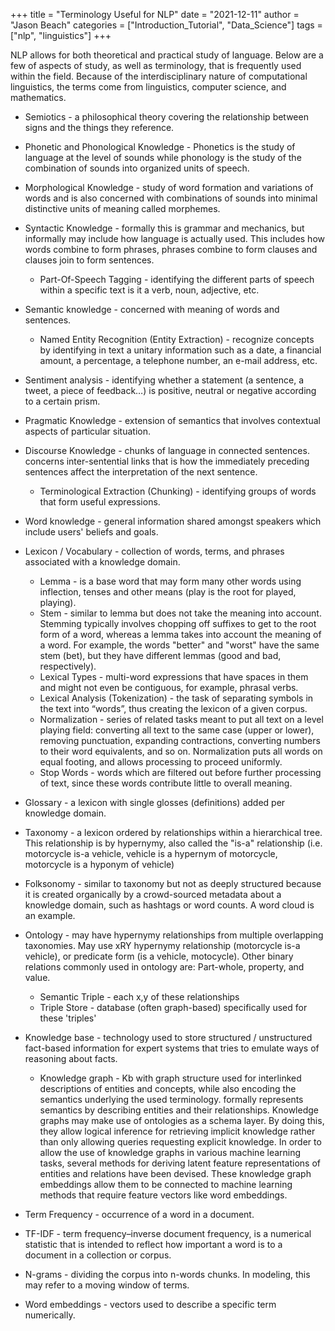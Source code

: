 
+++
title = "Terminology Useful for NLP"
date = "2021-12-11"
author = "Jason Beach"
categories = ["Introduction_Tutorial", "Data_Science"]
tags = ["nlp", "linguistics"]
+++


NLP allows for both theoretical and practical study of language.  Below are a few of aspects of study, as well as terminology, that is frequently used within the field.  Because of the interdisciplinary nature of computational linguistics, the terms come from linguistics, computer science, and mathematics.

* Semiotics -  a philosophical theory covering the relationship between signs and the things they reference.
* Phonetic and Phonological Knowledge - Phonetics is the study of language at the level of sounds while phonology is the study of the combination of sounds into organized units of speech.
* Morphological Knowledge - study of word formation and variations of words and is also concerned with combinations of sounds into minimal distinctive units of meaning called morphemes.
* Syntactic Knowledge - formally this is grammar and mechanics, but informally may include how language is actually used.  This includes how words combine to form phrases, phrases combine to form clauses and clauses join to form sentences.
  - Part-Of-Speech Tagging - identifying the different parts of speech within a specific text is it a verb, noun, adjective, etc.
* Semantic knowledge - concerned with meaning of words and sentences.
  - Named Entity Recognition (Entity Extraction) - recognize concepts by identifying in text a unitary information such as a date, a financial amount, a percentage, a telephone number, an e-mail address, etc.
* Sentiment analysis - identifying whether a statement (a sentence, a tweet, a piece of feedback…) is positive, neutral or negative according to a certain prism.
* Pragmatic Knowledge - extension of semantics that involves contextual aspects of particular situation.
* Discourse Knowledge - chunks of language in connected sentences.  concerns inter-sentential links that is how the immediately preceding sentences affect the interpretation of the next sentence.
  - Terminological Extraction (Chunking) - identifying groups of words that form useful expressions.
* Word knowledge - general information shared amongst speakers which include users' beliefs and goals.
    
       
* Lexicon / Vocabulary - collection of words, terms, and phrases associated with a knowledge domain.
  - Lemma - is a base word that may form many other words using inflection, tenses and other means (play is the root for played, playing).
  - Stem - similar to lemma but does not take the meaning into account.  Stemming typically involves chopping off suffixes to get to the root form of a word, whereas a lemma takes into account the meaning of a word. For example, the words "better" and "worst" have the same stem (bet), but they have different lemmas (good and bad, respectively).
  - Lexical Types - multi-word expressions that have spaces in them and might not even be contiguous, for example, phrasal verbs. 
  - Lexical Analysis (Tokenization) - the task of separating symbols in the text into “words”, thus creating the lexicon of a given corpus.
  - Normalization - series of related tasks meant to put all text on a level playing field: converting all text to the same case (upper or lower), removing punctuation, expanding contractions, converting numbers to their word equivalents, and so on. Normalization puts all words on equal footing, and allows processing to proceed uniformly.
  - Stop Words - words which are filtered out before further processing of text, since these words contribute little to overall meaning.
* Glossary - a lexicon with single glosses (definitions) added per knowledge domain.
* Taxonomy - a lexicon ordered by relationships within a hierarchical tree.  This relationship is by hypernymy, also called the "is-a" relationship (i.e. motorcycle is-a vehicle, vehicle is a hypernym of motorcycle, motorcycle is a hyponym of vehicle)
* Folksonomy - similar to taxonomy but not as deeply structured because it is created organically by a crowd-sourced metadata about a knowledge domain, such as hashtags or word counts.  A word cloud is an example.
* Ontology - may have hypernymy relationships from multiple overlapping taxonomies.  May use xRY hypernymy relationship (motorcycle is-a vehicle), or predicate form (is a vehicle, motocycle).  Other binary relations commonly used in ontology are: Part-whole, property, and value.  
  - Semantic Triple - each x,y of these relationships
  - Triple Store - database (often graph-based) specifically used for these 'triples'
* Knowledge base - technology used to store structured / unstructured fact-based information for expert systems that tries to emulate ways of reasoning about facts.
  - Knowledge graph - Kb with graph structure used for interlinked descriptions of entities and concepts, while also encoding the semantics underlying the used terminology.  formally represents semantics by describing entities and their relationships.  Knowledge graphs may make use of ontologies as a schema layer. By doing this, they allow logical inference for retrieving implicit knowledge rather than only allowing queries requesting explicit knowledge.  In order to allow the use of knowledge graphs in various machine learning tasks, several methods for deriving latent feature representations of entities and relations have been devised. These knowledge graph embeddings allow them to be connected to machine learning methods that require feature vectors like word embeddings.

* Term Frequency - occurrence of a word in a document.
* TF-IDF - term frequency–inverse document frequency, is a numerical statistic that is intended to reflect how important a word is to a document in a collection or corpus. 
* N-grams - dividing the corpus into n-words chunks.  In modeling, this may refer to a moving window of terms.
* Word embeddings - vectors used to describe a specific term numerically.
